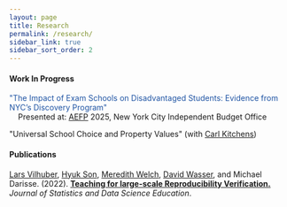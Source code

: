 ```yaml
---
layout: page
title: Research
permalink: /research/
sidebar_link: true
sidebar_sort_order: 2
---
```



#### Work In Progress

<span style="color: #2055A4;">"The Impact of Exam Schools on Disadvantaged Students: Evidence from NYC’s Discovery Program"</span><br>
<span>
&nbsp;&nbsp;&nbsp;&nbsp;Presented at: [AEFP](https://aefpweb.org) 2025, New York City Independent Budget Office
</span>

"Universal School Choice and Property Values" (with [Carl Kitchens](https://sites.google.com/site/kitchct/))

#### Publications

[Lars Vilhuber](https://www.vilhuber.com/lars/), [Hyuk Son](https://hyukhson.github.io), [Meredith Welch](https://www.meredithswelch.com), [David Wasser](https://www.davidnwasser.com), and Michael Darisse. (2022). [**Teaching for large-scale Reproducibility Verification.**](https://doi.org/10.1080/26939169.2022.2074582) *Journal of Statistics and Data Science Education*.
